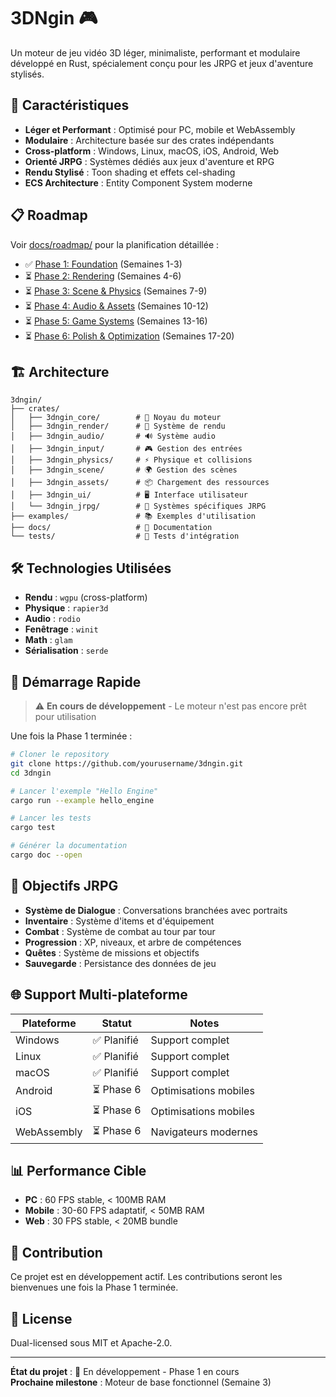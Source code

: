 # 3DNgin 🎮

Un moteur de jeu vidéo 3D léger, minimaliste, performant et modulaire développé en Rust, spécialement conçu pour les JRPG et jeux d'aventure stylisés.

## 🚀 Caractéristiques

- **Léger et Performant** : Optimisé pour PC, mobile et WebAssembly
- **Modulaire** : Architecture basée sur des crates indépendants
- **Cross-platform** : Windows, Linux, macOS, iOS, Android, Web
- **Orienté JRPG** : Systèmes dédiés aux jeux d'aventure et RPG
- **Rendu Stylisé** : Toon shading et effets cel-shading
- **ECS Architecture** : Entity Component System moderne

## 📋 Roadmap

Voir [docs/roadmap/](docs/roadmap/) pour la planification détaillée :

- ✅ [Phase 1: Foundation](docs/roadmap/01-foundation.md) (Semaines 1-3)
- ⏳ [Phase 2: Rendering](docs/roadmap/02-rendering.md) (Semaines 4-6)
- ⏳ [Phase 3: Scene & Physics](docs/roadmap/03-scene-physics.md) (Semaines 7-9)
- ⏳ [Phase 4: Audio & Assets](docs/roadmap/04-audio-assets.md) (Semaines 10-12)
- ⏳ [Phase 5: Game Systems](docs/roadmap/05-game-systems.md) (Semaines 13-16)
- ⏳ [Phase 6: Polish & Optimization](docs/roadmap/06-polish-optimization.md) (Semaines 17-20)

## 🏗️ Architecture

```
3dngin/
├── crates/
│   ├── 3dngin_core/        # 🔧 Noyau du moteur
│   ├── 3dngin_render/      # 🎨 Système de rendu
│   ├── 3dngin_audio/       # 🔊 Système audio
│   ├── 3dngin_input/       # 🎮 Gestion des entrées
│   ├── 3dngin_physics/     # ⚡ Physique et collisions
│   ├── 3dngin_scene/       # 🌍 Gestion des scènes
│   ├── 3dngin_assets/      # 📦 Chargement des ressources
│   ├── 3dngin_ui/          # 🖥️ Interface utilisateur
│   └── 3dngin_jrpg/        # 🎲 Systèmes spécifiques JRPG
├── examples/               # 📚 Exemples d'utilisation
├── docs/                   # 📖 Documentation
└── tests/                  # 🧪 Tests d'intégration
```

## 🛠️ Technologies Utilisées

- **Rendu** : `wgpu` (cross-platform)
- **Physique** : `rapier3d`
- **Audio** : `rodio`
- **Fenêtrage** : `winit`
- **Math** : `glam`
- **Sérialisation** : `serde`

## 🚦 Démarrage Rapide

> ⚠️ **En cours de développement** - Le moteur n'est pas encore prêt pour utilisation

Une fois la Phase 1 terminée :

```bash
# Cloner le repository
git clone https://github.com/yourusername/3dngin.git
cd 3dngin

# Lancer l'exemple "Hello Engine"
cargo run --example hello_engine

# Lancer les tests
cargo test

# Générer la documentation
cargo doc --open
```

## 🎯 Objectifs JRPG

- **Système de Dialogue** : Conversations branchées avec portraits
- **Inventaire** : Système d'items et d'équipement
- **Combat** : Système de combat au tour par tour
- **Progression** : XP, niveaux, et arbre de compétences
- **Quêtes** : Système de missions et objectifs
- **Sauvegarde** : Persistance des données de jeu

## 🌐 Support Multi-plateforme

| Plateforme | Statut | Notes |
|------------|--------|-------|
| Windows    | ✅ Planifié | Support complet |
| Linux      | ✅ Planifié | Support complet |
| macOS      | ✅ Planifié | Support complet |
| Android    | ⏳ Phase 6 | Optimisations mobiles |
| iOS        | ⏳ Phase 6 | Optimisations mobiles |
| WebAssembly| ⏳ Phase 6 | Navigateurs modernes |

## 📊 Performance Cible

- **PC** : 60 FPS stable, < 100MB RAM
- **Mobile** : 30-60 FPS adaptatif, < 50MB RAM
- **Web** : 30 FPS stable, < 20MB bundle

## 🤝 Contribution

Ce projet est en développement actif. Les contributions seront les bienvenues une fois la Phase 1 terminée.

## 📜 License

Dual-licensed sous MIT et Apache-2.0.

---

**État du projet** : 🔨 En développement - Phase 1 en cours  
**Prochaine milestone** : Moteur de base fonctionnel (Semaine 3) 